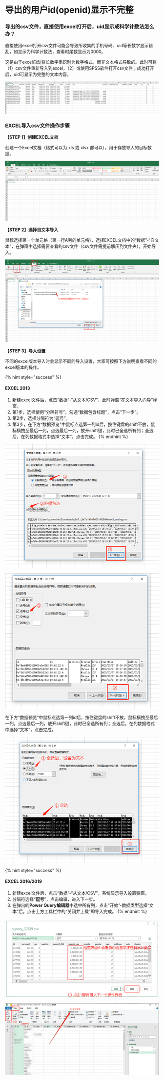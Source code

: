 # 导出的用户id\(openid\)显示不完整

### 导出的csv文件，直接使用excel打开后，uid显示成科学计数法怎么办？

直接使用excel打开csv文件可能会导致所收集的手机号码、uid等长数字显示错乱，如显示为科学计数法，查看时尾数显示为0000。

这是由于excel自动将长数字串识别为数字格式，而非文本格式导致的。此时可将（1）csv文件重新导入到excel，（2）或使用SPSS软件打开csv文件；成功打开后，uid可显示为完整的文本内容。              

![uid&#x5217;&#x663E;&#x793A;&#x4E3A;&#x79D1;&#x5B66;&#x8BA1;&#x6570;&#x6CD5;](../.gitbook/assets/image%20%2846%29.png)

### EXCEL导入csv文件操作步骤

**【STEP 1】创建EXCEL文档**

创建一个Excel文档（格式可以为 xls 或 xlsx 都可以），用于存放导入的目标数据。

![&#x65B0;&#x5EFA;&#x7A7A;&#x767D;&#x6587;&#x6863;](../.gitbook/assets/image%20%2819%29.png)

**【STEP 2】选择自文本导入**

鼠标选择第一个单元格（第一行A列的单元格），选择EXCEL文档中的“数据”-“自文本”，在弹窗中选择需要查看的csv文件（csv文件需提前解压到文件夹），开始导入。

![csv&#x6587;&#x4EF6;&#x5BFC;&#x5165;](../.gitbook/assets/image%20%28346%29.png)

**【STEP 3】导入设置**

不同的excel版本导入时会显示不同的导入设置，大家可按照下方说明查看不同的excel版本的操作。

{% hint style="success" %}
#### EXCEL 2013

1. 新建excel文件后，点击“数据”-“从文本/CSV”，此时弹窗“在文本导入向导”弹窗。
2. 第1步，选择使用“分隔符号”，勾选“数据包含标题”，点击“下一步”。
3. 第2步，选择分隔符为“逗号”。
4. 第3步，在下方“数据预览”中鼠标点选第一列id后，按住键盘的shift不放，鼠标横拽至最后一列，点选最后一列，放开shift键，此时已全选所有列；全选后，在列数据格式中选择“文本”，点击完成。
{% endhint %}

![&#x9009;&#x62E9;&#x4F7F;&#x7528;&#x201C;&#x5206;&#x9694;&#x7B26;&#x53F7;&#x201D;&#xFF0C;&#x52FE;&#x9009;&#x201C;&#x6570;&#x636E;&#x5305;&#x542B;&#x6807;&#x9898;&#x201D;](../.gitbook/assets/image%20%28185%29.png)

![&#x9009;&#x62E9;&#x5206;&#x9694;&#x7B26;&#x4E3A;&#x201C;&#x9017;&#x53F7;&#x201D;](../.gitbook/assets/image%20%28278%29.png)

在下方“数据预览”中鼠标点选第一列id后，按住键盘的shift不放，鼠标横拽至最后一列，点选最后一列，放开shift键，此时已全选所有列；全选后，在列数据格式中选择“文本”，点击完成。

![&#x5168;&#x9009;&#x6570;&#x636E;&#x5217;&#xFF0C;&#x5E76;&#x9009;&#x62E9;&#x6570;&#x636E;&#x683C;&#x5F0F;&#x4E3A;&#x201C;&#x6587;&#x672C;&#x201D;](../.gitbook/assets/image%20%28217%29.png)

{% hint style="success" %}
#### EXCEL 2016/2019

1. 新建excel文件后，点击“数据”-“从文本/CSV”，系统显示导入设置弹窗。
2. 分隔符选择“**逗号**”，点击编辑，进入下一步。
3. 在弹出的**Power Query编辑器**中选中所有列，点击“开始”-数据类型选择“文本”后，点击上方工具栏中的“关闭并上载”即导入完成。
{% endhint %}

![&#x5206;&#x9694;&#x7B26;&#x9009;&#x62E9;&#x201C;&#x9017;&#x53F7;&#x201D;&#xFF0C;&#x70B9;&#x51FB;&#x201C;&#x7F16;&#x8F91;&#x201D;&#x8FDB;&#x5165;&#x4E0B;&#x4E00;&#x4E2A;&#x64CD;&#x4F5C;&#x754C;&#x9762;](../.gitbook/assets/image%20%28522%29.png)

![&#x9009;&#x62E9;&#x6240;&#x6709;&#x5217;&#x540E;&#x8BBE;&#x7F6E;&#x6570;&#x636E;&#x7C7B;&#x578B;&#x4E3A;&#x201C;&#x6587;&#x672C;&#x201D;](../.gitbook/assets/image%20%2834%29.png)





